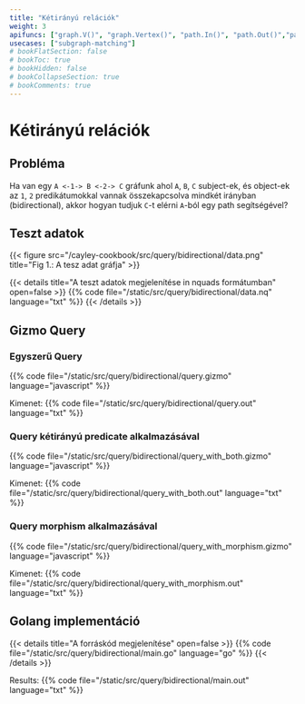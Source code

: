 ```yaml
---
title: "Kétirányú relációk"
weight: 3
apifuncs: ["graph.V()", "graph.Vertex()", "path.In()", "path.Out()","path.All()"]
usecases: ["subgraph-matching"]
# bookFlatSection: false
# bookToc: true
# bookHidden: false
# bookCollapseSection: true
# bookComments: true
---
```


# Kétirányú relációk

## Probléma

Ha van egy `A <-1-> B <-2-> C` gráfunk ahol `A`, `B`, `C` subject-ek, és object-ek az `1`, `2` predikátumokkal vannak összekapcsolva mindkét irányban (bidirectional),
akkor hogyan tudjuk `C`-t elérni `A`-ból egy path segítségével?

## Teszt adatok

{{< figure src="/cayley-cookbook/src/query/bidirectional/data.png" title="Fig 1.: A tesz adat gráfja" >}}

{{< details title="A teszt adatok megjelenítése in nquads formátumban" open=false >}}
{{% code file="/static/src/query/bidirectional/data.nq" language="txt" %}}
{{< /details >}}

## Gizmo Query

### Egyszerű Query
{{% code file="/static/src/query/bidirectional/query.gizmo" language="javascript" %}}

Kimenet:
{{% code file="/static/src/query/bidirectional/query.out" language="txt" %}}

### Query kétirányú predicate alkalmazásával
{{% code file="/static/src/query/bidirectional/query_with_both.gizmo" language="javascript" %}}

Kimenet:
{{% code file="/static/src/query/bidirectional/query_with_both.out" language="txt" %}}

### Query morphism alkalmazásával
{{% code file="/static/src/query/bidirectional/query_with_morphism.gizmo" language="javascript" %}}

Kimenet:
{{% code file="/static/src/query/bidirectional/query_with_morphism.out" language="txt" %}}

## Golang implementáció

{{< details title="A forráskód megjelenítése" open=false >}}
{{% code file="/static/src/query/bidirectional/main.go" language="go" %}}
{{< /details >}}

Results:
{{% code file="/static/src/query/bidirectional/main.out" language="txt" %}}


